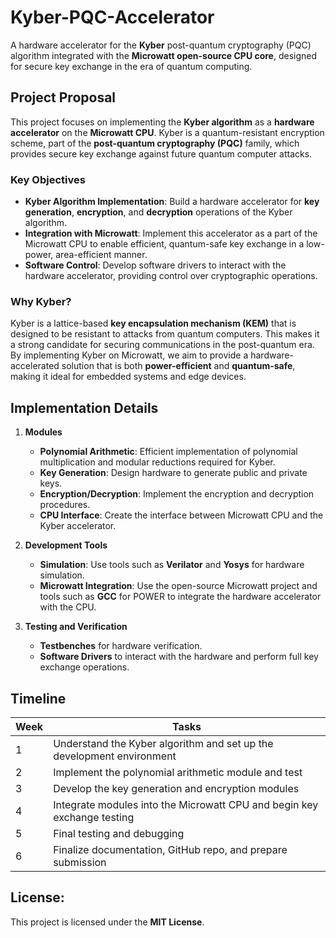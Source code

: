 # Kyber-PQC-Accelerator
A hardware accelerator for the **Kyber** post-quantum cryptography (PQC) algorithm integrated with the **Microwatt open-source CPU core**, designed for secure key exchange in the era of quantum computing.

## Project Proposal
This project focuses on implementing the **Kyber algorithm** as a **hardware accelerator** on the **Microwatt CPU**. Kyber is a quantum-resistant encryption scheme, part of the **post-quantum cryptography (PQC)** family, which provides secure key exchange against future quantum computer attacks.

### Key Objectives
- **Kyber Algorithm Implementation**: Build a hardware accelerator for **key generation**, **encryption**, and **decryption** operations of the Kyber algorithm.
- **Integration with Microwatt**: Implement this accelerator as a part of the Microwatt CPU to enable efficient, quantum-safe key exchange in a low-power, area-efficient manner.
- **Software Control**: Develop software drivers to interact with the hardware accelerator, providing control over cryptographic operations.

### Why Kyber?
Kyber is a lattice-based **key encapsulation mechanism (KEM)** that is designed to be resistant to attacks from quantum computers. This makes it a strong candidate for securing communications in the post-quantum era. By implementing Kyber on Microwatt, we aim to provide a hardware-accelerated solution that is both **power-efficient** and **quantum-safe**, making it ideal for embedded systems and edge devices.

## Implementation Details
1. **Modules**
   - **Polynomial Arithmetic**: Efficient implementation of polynomial multiplication and modular reductions required for Kyber.
   - **Key Generation**: Design hardware to generate public and private keys.
   - **Encryption/Decryption**: Implement the encryption and decryption procedures.
   - **CPU Interface**: Create the interface between Microwatt CPU and the Kyber accelerator.

2. **Development Tools**
   - **Simulation**: Use tools such as **Verilator** and **Yosys** for hardware simulation.
   - **Microwatt Integration**: Use the open-source Microwatt project and tools such as **GCC** for POWER to integrate the hardware accelerator with the CPU.

3. **Testing and Verification**
   - **Testbenches** for hardware verification.
   - **Software Drivers** to interact with the hardware and perform full key exchange operations.


## Timeline

| Week | Tasks                                                                   |
|------|-------------------------------------------------------------------------|
| 1    | Understand the Kyber algorithm and set up the development environment   |
| 2    | Implement the polynomial arithmetic module and test                     |
| 3    | Develop the key generation and encryption modules                       |
| 4    | Integrate modules into the Microwatt CPU and begin key exchange testing |
| 5    | Final testing and debugging                                             |
| 6    | Finalize documentation, GitHub repo, and prepare submission             |


## License:
This project is licensed under the **MIT License**.

